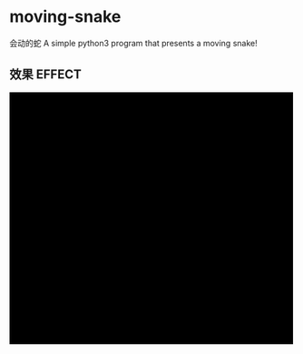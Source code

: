 # moving-snake

会动的蛇
A simple python3 program that presents a moving snake!

## 效果 EFFECT

![image](https://github.com/zPi247/moving-snake/blob/master/snake-demonstration.gif)
